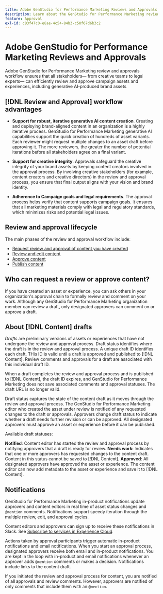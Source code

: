 ```yaml
---
title: Adobe GenStudio for Performance Marketing Reviews and Approvals
description: Learn about the GenStudio for Performance Marketing review and approval process.
feature: Approval
exl-id: c83f47c0-e8ae-4c54-84b3-c50f67d6b3c2
---
```

# Adobe GenStudio for Performance Marketing Reviews and Approvals

Adobe GenStudio for Performance Marketing review and approvals workflow ensures that all stakeholders— from creative teams to legal experts— can efficiently review and approve campaign assets and experiences, including generative AI-produced brand assets.

## [!DNL Review and Approval] workflow advantages

* **Support for robust, iterative generative AI content creation**. Creating and deploying brand-aligned content in an organization is a highly iterative process. GenStudio for Performance Marketing generative AI capabilities support the quick creation of hundreds of asset variants. Each reviewer might request multiple changes to an asset draft before approving it. The more reviewers, the greater the number of potential iterations before all stakeholders agree on a final variant.   

* **Support for creative integrity**. Approvals safeguard the creative integrity of your brand assets by keeping content creators involved in the approval process. By involving creative stakeholders (for example, content creators and creative directors) in the review and approval process, you ensure that final output aligns with your vision and brand identity.

* **Adherence to Campaign goals and legal requirements**. The approval process helps verify that content supports campaign goals. It ensures that all marketing materials comply with legal and regulatory standards, which minimizes risks and potential legal issues.

## Review and approval lifecycle

The main phases of the review and approval workflow include: 

* [Request review and approval of content you have created](./request-review.md)
* [Review and edit content](./review-and-edit.md)
* [Approve content](./approve-content.md)
* [Publish content](./publish-content.md)

## Who can request a review or approve content?

If you have created an asset or experience, you can ask others in your organization's approval chain to formally review and comment on your work. Although any GenStudio for Performance Marketing organization member can review a draft, only designated approvers can comment on or approve a draft.

## About [!DNL Content] drafts 

_Drafts_ are preliminary versions of assets or experiences that have not undergone the review and approval process. Draft status identifies where the draft is in the review and approval process. A unique draft ID identifies each draft. THis ID is valid until a draft is approved and published to [!DNL Content]. Review comments and approvals for a draft are associated with this individual draft ID.

When a draft completes the review and approval process and is published to [!DNL Content], the draft ID expires, and GenStudio for Performance Marketing does not save associated comments and approval statuses. The draft URL is no longer valid.

Draft status captures the state of the content draft as it moves through the review and approval process. The GenStudio for Performance Marketing editor who created the asset under review is notified of any requested changes to the draft or approvals. Approvers change draft status to indicate whether a draft needs further revision or can be approved. All designated approvers must approve an asset or experience before it can be published.

Available draft statuses:

**Notified**: Content editor has started the review and approval process by notifying approvers that a draft is ready for review.
**Needs work**: Indicates that one or more approvers has requested changes to the content draft. Content in this status cannot be saved to [!DNL Content].
**Approved**: All designated approvers have approved the asset or experience. The content editor can now add metadata to the asset or experience and save it to [!DNL Content].

## Notifications

GenStudio for Performance Marketing in-product notifications update approvers and content editors in real time of asset status changes and `@mention` comments. Notifications support speedy iteration through the multiple review, edit, and approval cycles. 

Content editors and approvers can sign up to receive these notifications in Slack. See [Subscribe to services in Experience Cloud](https://experienceleague.adobe.com/en/docs/core-services/interface/features/account-preferences#slack).

Actions taken by approval participants trigger automatic in-product notifications and email notifications. When you start an approval process, designated approvers receive both email and in-product notifications. You are kept in the loop with in-product and email notifications whenever an approver adds `@mention` comments or makes a decision. Notifications include links to the content draft.

If you initiated the review and approval process for content, you are notified of all approvals and review comments. However, approvers are notified of only comments that include them with an `@mention`.
